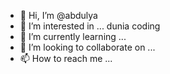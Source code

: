 - 👋 Hi, I’m @abdulya
- 👀 I’m interested in ... dunia coding
- 🌱 I’m currently learning ...
- 💞️ I’m looking to collaborate on ...
- 📫 How to reach me ...

<!---
abdulya/abdulya is a ✨ special ✨ repository because its `README.md` (this file) appears on your GitHub profile.
You can click the Preview link to take a look at your changes.
--->
